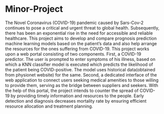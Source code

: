 # Minor-Project

The Novel Coronavirus (COVID-19) pandemic caused by Sars-Cov-2 continues to pose a critical and urgent threat to global health. Subsequently, there has been an exponential rise in the need for accessible and reliable healthcare. This project aims to develop and compare prognosis prediction machine learning models based on the patient’s data and also help arrange the resources for the ones suffering from COVID-19. This project works upon a web portal consisting of two components. First, a COVID-19 predictor. The user is prompted to enter symptoms of his illness, based on which a KNN classifier model is executed which predicts the likelihood of the patient being COVID-positive. The model uses historical data(obtained from physionet website) for the same. Second, a dedicated interface of the web application to connect users seeking medical amenities to those willing to provide them, serving as the bridge between suppliers and seekers. With the help of this portal, the project intends to counter the spread of COVID-19 by providing timely information and resources to the people. Early detection and diagnosis decreases mortality rate by ensuring efficient resource allocation and treatment planning.
